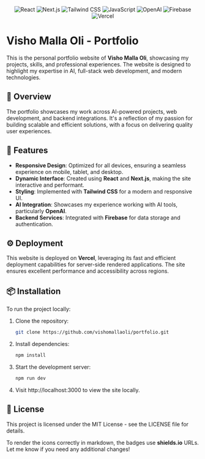 <p align="center">
  <img src="https://img.shields.io/badge/-React-61DAFB?logo=react&logoColor=white&style=flat-square" alt="React"/>
  <img src="https://img.shields.io/badge/-Next.js-000000?logo=next.js&logoColor=white&style=flat-square" alt="Next.js"/>
  <img src="https://img.shields.io/badge/-Tailwind%20CSS-38B2AC?logo=tailwind-css&logoColor=white&style=flat-square" alt="Tailwind CSS"/>
  <img src="https://img.shields.io/badge/-JavaScript-F7DF1E?logo=javascript&logoColor=black&style=flat-square" alt="JavaScript"/>
  <img src="https://img.shields.io/badge/-OpenAI-412991?logo=openai&logoColor=white&style=flat-square" alt="OpenAI"/>
  <img src="https://img.shields.io/badge/-Firebase-FFCA28?logo=firebase&logoColor=black&style=flat-square" alt="Firebase"/>
  <img src="https://img.shields.io/badge/-Vercel-000000?logo=vercel&logoColor=white&style=flat-square" alt="Vercel"/>
</p>

# Visho Malla Oli - Portfolio

This is the personal portfolio website of **Visho Malla Oli**, showcasing my projects, skills, and professional experiences. The website is designed to highlight my expertise in AI, full-stack web development, and modern technologies.

## 🚀 Overview

The portfolio showcases my work across AI-powered projects, web development, and backend integrations. It's a reflection of my passion for building scalable and efficient solutions, with a focus on delivering quality user experiences.

## 🌟 Features

- **Responsive Design**: Optimized for all devices, ensuring a seamless experience on mobile, tablet, and desktop.
- **Dynamic Interface**: Created using **React** and **Next.js**, making the site interactive and performant.
- **Styling**: Implemented with **Tailwind CSS** for a modern and responsive UI.
- **AI Integration**: Showcases my experience working with AI tools, particularly **OpenAI**.
- **Backend Services**: Integrated with **Firebase** for data storage and authentication.
  
## ⚙️ Deployment

This website is deployed on **Vercel**, leveraging its fast and efficient deployment capabilities for server-side rendered applications. The site ensures excellent performance and accessibility across regions.

## 📦 Installation

To run the project locally:

1. Clone the repository:
   ```bash
   git clone https://github.com/vishomallaoli/portfolio.git
   ```

2. Install dependencies:

    ```bash
    npm install
    ```


3. Start the development server:

    ```bash
    npm run dev
    ```


4. Visit http://localhost:3000 to view the site locally.

## 📄 License

This project is licensed under the MIT License - see the LICENSE file for details.

To render the icons correctly in markdown, the badges use **shields.io** URLs. Let me know if you need any additional changes!

